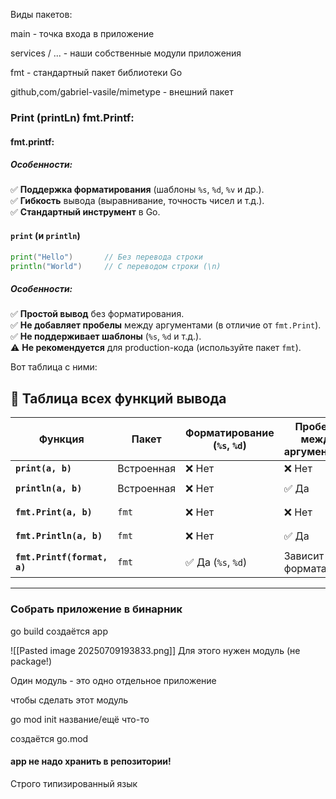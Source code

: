 
Виды пакетов:

main - точка входа в приложение

services / ... - наши собственные модули приложения

fmt - стандартный пакет библиотеки Go

github,com/gabriel-vasile/mimetype - внешний пакет


### Print (printLn) fmt.Printf:

#### fmt.printf:
##### **Особенности:**

✅ **Поддержка форматирования** (шаблоны `%s`, `%d`, `%v` и др.).  
✅ **Гибкость** вывода (выравнивание, точность чисел и т.д.).  
✅ **Стандартный инструмент** в Go.

#### **`print` (и `println`)**

```go
print("Hello")       // Без перевода строки  
println("World")     // С переводом строки (\n)
```

##### **Особенности:**

✅ **Простой вывод** без форматирования.  
✅ **Не добавляет пробелы** между аргументами (в отличие от `fmt.Print`).  
✅ **Не поддерживает шаблоны** (`%s`, `%d` и т.д.).  
⚠️ **Не рекомендуется** для production-кода (используйте пакет `fmt`).

Вот таблица с ними:

## **📌 Таблица всех функций вывода**

|Функция|Пакет|Форматирование (`%s`, `%d`)|Пробелы между аргументами|Перевод строки (`\n`)|Пример использования|Вывод|
|---|---|---|---|---|---|---|
|**`print(a, b)`**|Встроенная|❌ Нет|❌ Нет|❌ Нет|`print("Hello", 123)`|`Hello123`|
|**`println(a, b)`**|Встроенная|❌ Нет|✅ Да|✅ Да|`println("Hello", 123)`|`Hello 123\n`|
|**`fmt.Print(a, b)`**|`fmt`|❌ Нет|❌ Нет|❌ Нет|`fmt.Print("Hello", 123)`|`Hello123`|
|**`fmt.Println(a, b)`**|`fmt`|❌ Нет|✅ Да|✅ Да|`fmt.Println("Hello", 123)`|`Hello 123\n`|
|**`fmt.Printf(format, a)`**|`fmt`|✅ Да (`%s`, `%d`)|Зависит от формата|Если есть `\n`|`fmt.Printf("%s %d", "Hello", 123)`|`Hello 123`|

---

### Собрать приложение в бинарник

go build
создаётся app 

![[Pasted image 20250709193833.png]]
Для этого нужен модуль (не package!)

Один модуль - это одно отдельное приложение

чтобы сделать этот модуль

go mod init название/ещё что-то

создаётся go.mod

#### app не надо хранить в репозитории!

Строго типизированный язык